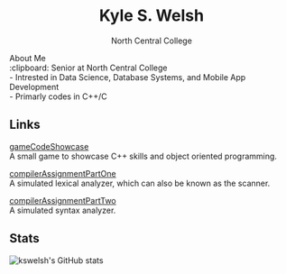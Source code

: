 <h1 align="center">Kyle S. Welsh</h1>

<p align="center">North Central College</p>
About Me <br />
:clipboard: Senior at North Central College <br />
- Intrested in Data Science, Database Systems, and Mobile App Development <br />
- Primarly codes in C++/C <br />


## Links

[gameCodeShowcase](https://github.com/kswelsh/gameCodeShowcase "gameCodeShowcase Repo") <br />
A small game to showcase C++ skills and object oriented programming. <br />

[compilerAssignmentPartOne](https://github.com/kswelsh/compilerAssignmentPartOne "compilerAssignmentPartOne Repo") <br />
A simulated lexical analyzer, which can also be known as the scanner. <br />

[compilerAssignmentPartTwo](https://github.com/kswelsh/compilerAssignmentPartTwo "compilerAssignmentPartTwo Repo") <br />
A simulated syntax analyzer. <br />
  
## Stats
![kswelsh's GitHub stats](https://github-readme-stats.vercel.app/api?username=kswelsh&count_private=true)
